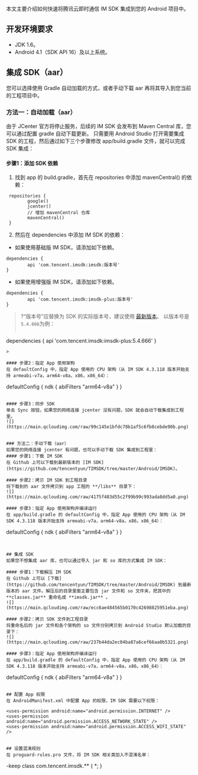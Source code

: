 本文主要介绍如何快速将腾讯云即时通信 IM SDK 集成到您的 Android 项目中。

## 开发环境要求
- JDK 1.6。
- Android 4.1（SDK API 16）及以上系统。

## 集成 SDK（aar）
您可以选择使用 Gradle 自动加载的方式，或者手动下载 aar 再将其导入到您当前的工程项目中。

### 方法一：自动加载（aar）
由于 JCenter 官方将停止服务，后续的 IM SDK 会发布到 Maven Central 库，您可以通过配置 gradle 自动下载更新。
只需要用 Android Studio 打开需要集成 SDK 的工程，然后通过如下三个步骤修改 app/build.gradle 文件，就可以完成 SDK 集成：

#### 步骤1：添加 SDK 依赖

1. 找到 app 的 build.gradle，首先在 repositories 中添加 mavenCentral() 的依赖：
```
 repositories {
        google()
        jcenter()
        // 增加 mavenCentral 仓库
        mavenCentral()
 }
```
2. 然后在 dependencies 中添加 IM SDK 的依赖：
 - 如果使用基础版 IM SDK，请添加如下依赖。
```
dependencies {
		api 'com.tencent.imsdk:imsdk:版本号'
}
```
 - 如果使用增强版 IM SDK，请添加如下依赖。
```
dependencies {
		api 'com.tencent.imsdk:imsdk-plus:版本号'
}
```
>?“版本号”应替换为 SDK 的实际版本号，建议使用 [最新版本]( https://github.com/tencentyun/TIMSDK/tree/master/Android/IMSDK)。
>以版本号是`5.4.666`为例：
>```
dependencies {
		api 'com.tencent.imsdk:imsdk-plus:5.4.666'
}
```
>
 
#### 步骤2：指定 App 使用架构
在 defaultConfig 中，指定 App 使用的 CPU 架构（从 IM SDK 4.3.118 版本开始支持 armeabi-v7a，arm64-v8a，x86，x86_64）：
```
   defaultConfig {
        ndk {
            abiFilters "arm64-v8a"
        }
    }
```

#### 步骤3：同步 SDK
单击 Sync 按钮，如果您的网络连接 jcenter 没有问题，SDK 就会自动下载集成到工程里。
![](https://main.qcloudimg.com/raw/99c145e1bfdc78b1af5c6fb8cebde90b.png)


### 方法二：手动下载（aar）
如果您的网络连接 jcenter 有问题，也可以手动下载 SDK 集成到工程里：
#### 步骤1：下载 IM SDK
在 Github 上可以下载到最新版本的 [IM SDK](https://github.com/tencentyun/TIMSDK/tree/master/Android/IMSDK)。

#### 步骤2：拷贝 IM SDK 到工程目录
将下载到的 aar 文件拷贝到 app 工程的 **/libs** 目录下：
![](https://main.qcloudimg.com/raw/4175f483d55c2f99b99c993ada8dd5a0.png)

#### 步骤3：指定 App 使用架构并编译运行
在 app/build.gradle 的 defaultConfig 中，指定 App 使用的 CPU 架构（从 IM SDK 4.3.118 版本开始支持 armeabi-v7a，arm64-v8a，x86，x86_64）：
```
defaultConfig {
	ndk {
		abiFilters "arm64-v8a"
	}
}
```


## 集成 SDK
如果您不想集成 aar 库，也可以通过导入 jar 和 so 库的方式集成 IM SDK：

#### 步骤1：下载解压 IM SDK
在 Github 上可以 [下载](https://github.com/tencentyun/TIMSDK/tree/master/Android/IMSDK) 到最新版本的 aar 文件。解压后的目录里面主要包含 jar 文件和 so 文件夹，把其中的 **classes.jar** 重命名成 **imsdk.jar** 。
![](https://main.qcloudimg.com/raw/ecc6ae484565b0170c42698825951eba.png)

#### 步骤2：拷贝 SDK 文件到工程目录
将重命名后的 jar 文件和各个架构的 so 文件分别拷贝到 Android Studio 默认加载的目录下：
![](https://main.qcloudimg.com/raw/237b44da2ec04ba87a6cef66aa0b5321.png)

#### 步骤3：指定 App 使用架构并编译运行
在 app/build.gradle 的 defaultConfig 中，指定 App 使用的 CPU 架构（从 IM SDK 4.3.118 版本开始支持 armeabi-v7a，arm64-v8a，x86，x86_64）：
```
   defaultConfig {
        ndk {
            abiFilters "arm64-v8a"
        }
    }
```

## 配置 App 权限
在 AndroidManifest.xml 中配置 App 的权限，IM SDK 需要以下权限：

```
	<uses-permission android:name="android.permission.INTERNET" />
	<uses-permission android:name="android.permission.ACCESS_NETWORK_STATE" />
	<uses-permission android:name="android.permission.ACCESS_WIFI_STATE" />
```

## 设置混淆规则
在 proguard-rules.pro 文件，将 IM SDK 相关类加入不混淆名单：

```
-keep class com.tencent.imsdk.** { *; }
```
